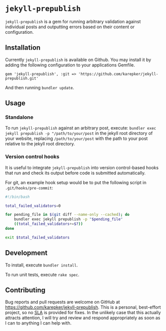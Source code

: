 # `jekyll-prepublish`

`jekyll-prepublish` is a gem for running arbitrary validation against individual
posts and outputting errors based on their content or configuration.

## Installation

Currently `jekyll-prepublish` is available on Github. You may install it by
adding the following configuration to your applications Gemfile.

```
gem 'jekyll-prepublish', :git => 'https://github.com/karepker/jekyll-prepublish.git'
```

And then running `bundler update`.

## Usage

### Standalone

To run `jekyll-prepublish` against an arbitrary post, execute: `bundler exec
jekyll prepublish -p "/path/to/your/post` in the jekyll root directory of your
website, replacing `/path/to/your/post` with the path to your post relative to
the jekyll root directory.

### Version control hooks

It is useful to integrate `jekyll-prepublish` into version control-based hooks
that run and check its output before code is submitted automatically.

For git, an example hook setup would be to put the following script in
`.git/hooks/pre-commit`:

```bash
#!/bin/bash

total_failed_validators=0

for pending_file in $(git diff --name-only --cached); do
	bundler exec jekyll prepublish -p "$pending_file"
	((total_failed_validators+=$?))
done

exit $total_failed_validators
```

## Development

To install, execute `bundler install`.

To run unit tests, execute `rake spec`.

## Contributing

Bug reports and pull requests are welcome on GitHub at
https://github.com/karepker/jekyll-prepublish. This is a personal, best-effort
project, so no [SLA][Service Level Agreement] is provided for fixes. In the
unlikely case that this actually attracts attention, I will try and review and
respond appropriately as soon as I can to anything I can help with.

[Service Level Agreement]: https://en.wikipedia.org/wiki/Service-level_agreement
